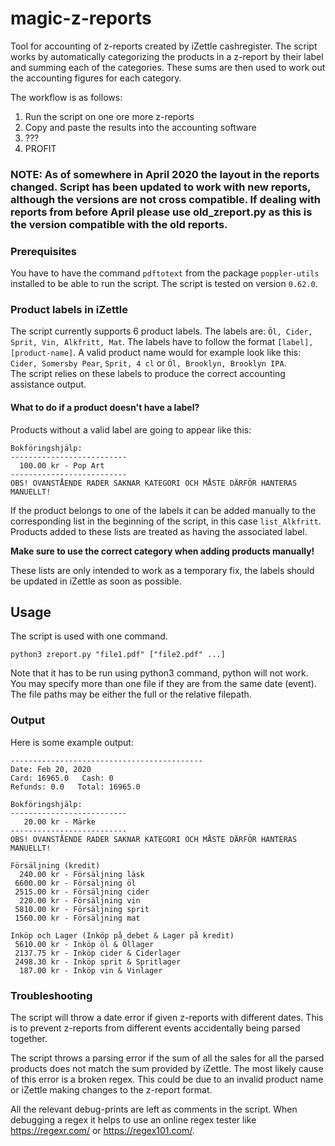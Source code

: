 # magic-z-reports
Tool for accounting of z-reports created by iZettle cashregister. The script works by automatically categorizing the products in a z-report by their label and summing each of the categories. These sums are then used to work out the accounting figures for each category.

The workflow is as follows:
1. Run the script on one ore more z-reports
2. Copy and paste the results into the accounting software
3. ???
4. PROFIT

### NOTE: As of somewhere in April 2020 the layout in the reports changed. Script has been updated to work with new reports, although the versions are not cross compatible. If dealing with reports from before April please use old_zreport.py as this is the version compatible with the old reports.

### Prerequisites
You have to have the command `pdftotext` from the package `poppler-utils` installed to be able to run the script.
The script is tested on version `0.62.0`.

### Product labels in iZettle
The script currently supports 6 product labels. The labels are: `Öl, Cider, Sprit, Vin, Alkfritt, Mat`. The labels have to follow the format `[label],[product-name]`. A valid product name would for example look like this:
`Cider, Somersby Pear`, `Sprit, 4 cl` or `Öl, Brooklyn, Brooklyn IPA`.  
The script relies on these labels to produce the correct accounting assistance output.

#### What to do if a product doesn't have a label?
Products without a valid label are going to appear like this:
```
Bokföringshjälp:
--------------------------
  100.00 kr - Pop Art
--------------------------
OBS! OVANSTÅENDE RADER SAKNAR KATEGORI OCH MÅSTE DÄRFÖR HANTERAS MANUELLT!
```
If the product belongs to one of the labels it can be added manually to the corresponding list in the beginning of the script, in this case `list_Alkfritt`. Products added to these lists are treated as having the associated label.

**Make sure to use the correct category when adding products manually!**

These lists are only intended to work as a temporary fix, the labels should be updated in iZettle as soon as possible.

## Usage
The script is used with one command.
```
python3 zreport.py "file1.pdf" ["file2.pdf" ...]
```
Note that it has to be run using python3 command, python will not work.
You may specify more than one file if they are from the same date (event).
The file paths may be either the full or the relative filepath.

### Output
Here is some example output:
```
-------------------------------------------
Date: Feb 20, 2020
Card: 16965.0   Cash: 0
Refunds: 0.0   Total: 16965.0

Bokföringshjälp:
--------------------------
   20.00 kr - Märke
--------------------------
OBS! OVANSTÅENDE RADER SAKNAR KATEGORI OCH MÅSTE DÄRFÖR HANTERAS MANUELLT!

Försäljning (kredit)
  240.00 kr - Försäljning läsk
 6600.00 kr - Försäljning öl
 2515.00 kr - Försäljning cider
  220.00 kr - Försäljning vin
 5810.00 kr - Försäljning sprit
 1560.00 kr - Försäljning mat

Inköp och Lager (Inköp på debet & Lager på kredit)
 5610.00 kr - Inköp öl & Öllager
 2137.75 kr - Inköp cider & Ciderlager
 2498.30 kr - Inköp sprit & Spritlager
  187.00 kr - Inköp vin & Vinlager
```

### Troubleshooting
The script will throw a date error if given z-reports with different dates. This is to prevent z-reports from different events accidentally being parsed together.

The script throws a parsing error if the sum of all the sales for all the parsed products does not match the sum provided by iZettle. The most likely cause of this error is a broken regex. This could be due to an invalid product name or iZettle making changes to the z-report format.

All the relevant debug-prints are left as comments in the script. When debugging a regex it helps to use an online regex tester like https://regexr.com/ or https://regex101.com/.
